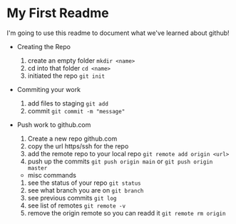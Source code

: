 # My First Readme

I'm going to use this readme to document what we've learned about github!

- Creating the Repo
    1. create an empty folder `mkdir <name>`
    2. cd into that folder `cd <name>`
    3. initiated the repo `git init`
    
- Commiting your work
    1. add files to staging `git add`
    2. commit `git commit -m "message"`

- Push work to github.com
    1. Create a new repo github.com
    2. copy the url https/ssh for the repo
    3. add the remote repo to your local repo `git remote add origin <url>`
    4. push up the commits `git push origin main` or `git push origin master`

    - misc commands
    1. see the status of your repo `git status`
    1. see what branch you are on `git branch`
    1. see previous commits `git log`
    1. see list of remotes `git remote -v`
    1. remove the origin remote so you can readd it `git remote rm origin`